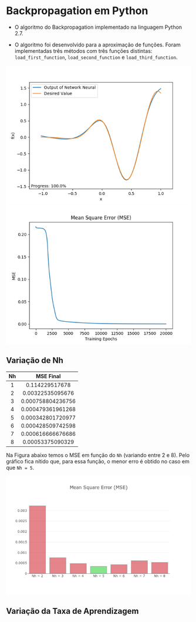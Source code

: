 # Backpropagation em Python

- O algoritmo do Backpropagation implementado na linguagem Python 2.7.

- O algoritmo foi desenvolvido para a aproximação de funções. Foram implementadas três métodos com três funções distintas: `load_first_function`, `load_second_function` e `load_third_function`.

![Resultado com a primeira função](imagens/resultado-backpropagation.png)
![Erro na aproximação da primeira função](imagens/MSE-backpropagation.png)

## Variação de Nh

Nh | MSE Final
:---: | :------:
1   | 0.114229517678
2   | 0.00322535095676
3   | 0.000758804236756
4   | 0.000479361961268
5   | 0.000342801720977
6   | 0.000428509742598
7   | 0.000616666676686
8   | 0.00053375090329

Na Figura abaixo temos o MSE em função do `Nh` (variando entre 2 e 8). Pelo gráfico fica nítido que, para essa função, o menor erro é obtido no caso em que `Nh = 5`.

![MSE em função de Nh](imagens/MSExNH.png)

## Variação da Taxa de Aprendizagem


